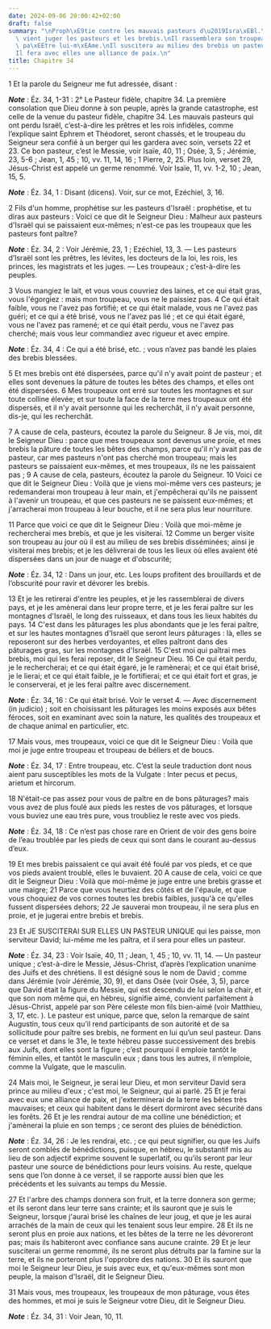 ```yaml
---
date: 2024-09-06 20:00:42+02:00
draft: false
summary: "\nProph\xE9tie contre les mauvais pasteurs d\u2019Isra\xEBl.\nLe Seigneur\
  \ vient juger les pasteurs et les brebis.\nIl rassemblera son troupeau et le fera\
  \ pa\xEEtre lui-m\xEAme.\nIl suscitera au milieu des brebis un pasteur unique.\n\
  Il fera avec elles une alliance de paix.\n"
title: Chapitre 34
---
```





1 Et la parole du Seigneur me fut adressée, disant :

***Note*** :  Éz. 34, 1-31 : 2° Le Pasteur fidèle, chapitre 34. La première consolation que Dieu donne à son peuple, après la grande catastrophe, est celle de la venue du pasteur fidèle, chapitre 34. Les mauvais pasteurs qui ont perdu Israël, c’est-à-dire les prêtres et les rois infidèles, comme l’explique saint Ephrem et Théodoret, seront chassés, et le troupeau du Seigneur sera confié à un berger qui les gardera avec soin, versets 22 et 23. Ce bon pasteur, c’est le Messie, voir Isaïe, 40, 11 ; Osée, 3, 5 ; Jérémie, 23, 5-6 ; Jean, 1, 45 ; 10, vv. 11, 14, 16 ; 1 Pierre, 2, 25. Plus loin, verset 29, Jésus-Christ est appelé un germe renommé. Voir Isaïe, 11, vv. 1-2, 10 ; Jean, 15, 5.

***Note*** :  Éz. 34, 1 : Disant (dicens). Voir, sur ce mot, Ezéchiel, 3, 16.


2 Fils d'un homme, prophétise sur les pasteurs d'Israël : prophétise, et tu diras aux pasteurs : Voici ce que dit le Seigneur Dieu : Malheur aux pasteurs d'Israël qui se paissaient eux-mêmes; n'est-ce pas les troupeaux que les pasteurs font paître?

***Note*** :  Éz. 34, 2 : Voir Jérémie, 23, 1 ; Ezéchiel, 13, 3. ― Les pasteurs d’Israël sont les prêtres, les lévites, les docteurs de la loi, les rois, les princes, les magistrats et les juges. ― Les troupeaux ; c’est-à-dire les peuples.

3 Vous mangiez le lait, et vous vous couvriez des laines, et ce qui était gras, vous l'égorgiez : mais mon troupeau, vous ne le paissiez pas. 4 Ce qui était faible, vous ne l'avez pas fortifié; et ce qui était malade, vous ne l'avez pas guéri; et ce qui a été brisé, vous ne l'avez pas lié ; et ce qui était égaré, vous ne l'avez pas ramené; et ce qui était perdu, vous ne l'avez pas cherché; mais vous leur commandiez avec rigueur et avec empire.

***Note*** :  Éz. 34, 4 : Ce qui a été brisé, etc. ; vous n’avez pas bandé les plaies des brebis blessées.

5 Et mes brebis ont été dispersées, parce qu'il n'y avait point de pasteur ; et elles sont devenues la pâture de toutes les bêtes des champs, et elles ont été dispersées. 6 Mes troupeaux ont erré sur toutes les montagnes et sur toute colline élevée; et sur toute la face de la terre mes troupeaux ont été dispersés, et il n'y avait personne qui les recherchât, il n'y avait personne, dis-je, qui les recherchât.


7 A cause de cela, pasteurs, écoutez la parole du Seigneur. 8 Je vis, moi, dit le Seigneur Dieu : parce que mes troupeaux sont devenus une proie, et mes brebis la pâture de toutes les bêtes des champs, parce qu'il n'y avait pas de pasteur, car mes pasteurs n'ont pas cherché mon troupeau; mais les pasteurs se paissaient eux-mêmes, et mes troupeaux, ils ne les paissaient pas ; 9 A cause de cela, pasteurs, écoutez la parole du Seigneur. 10 Voici ce que dit le Seigneur Dieu : Voilà que je viens moi-même vers ces pasteurs; je redemanderai mon troupeau à leur main, et j'empêcherai qu'ils ne paissent à l'avenir un troupeau, et que ces pasteurs ne se paissent eux-mêmes; et j'arracherai mon troupeau à leur bouche, et il ne sera plus leur nourriture.


11 Parce que voici ce que dit le Seigneur Dieu : Voilà que moi-même je rechercherai mes brebis, et que je les visiterai. 12 Comme un berger visite son troupeau au jour où il est au milieu de ses brebis disséminées; ainsi je visiterai mes brebis; et je les délivrerai de tous les lieux où elles avaient été dispersées dans un jour de nuage et d'obscurité;

***Note*** :  Éz. 34, 12 : Dans un jour, etc. Les loups profitent des brouillards et de l’obscurité pour ravir et dévorer les brebis.

13 Et je les retirerai d'entre les peuples, et je les rassemblerai de divers pays, et je les amènerai dans leur propre terre, et je les ferai paître sur les montagnes d'Israël, le long des ruisseaux, et dans tous les lieux habités du pays. 14 C'est dans les pâturages les plus abondants que je les ferai paître, et sur les hautes montagnes d'Israël que seront leurs pâturages : là, elles se reposeront sur des herbes verdoyantes, et elles paîtront dans des pâturages gras, sur les montagnes d'Israël. 15 C'est moi qui paîtrai mes brebis, moi qui les ferai reposer, dit le Seigneur Dieu. 16 Ce qui était perdu, je le rechercherai; et ce qui était égaré, je le ramènerai; et ce qui était brisé, je le lierai; et ce qui était faible, je le fortifierai; et ce qui était fort et gras, je le conserverai, et je les ferai paître avec discernement.

***Note*** :  Éz. 34, 16 : Ce qui était brisé. Voir le verset 4. ― Avec discernement (in judicio) ; soit en choisissant les pâturages les moins exposés aux bêtes féroces, soit en examinant avec soin la nature, les qualités des troupeaux et de chaque animal en particulier, etc.


17 Mais vous, mes troupeaux, voici ce que dit le Seigneur Dieu : Voilà que moi je juge entre troupeau et troupeau de béliers et de boucs.

***Note*** :  Éz. 34, 17 : Entre troupeau, etc. C’est la seule traduction dont nous aient paru susceptibles les mots de la Vulgate : Inter pecus et pecus, arietum et hircorum.

18 N'était-ce pas assez pour vous de paître en de bons pâturages? mais vous avez de plus foulé aux pieds les restes de vos pâturages, et lorsque vous buviez une eau très pure, vous troubliez le reste avec vos pieds.

***Note*** :  Éz. 34, 18 : Ce n’est pas chose rare en Orient de voir des gens boire de l’eau troublée par les pieds de ceux qui sont dans le courant au-dessus d’eux.

19 Et mes brebis paissaient ce qui avait été foulé par vos pieds, et ce que vos pieds avaient troublé, elles le buvaient. 20 A cause de cela, voici ce que dit le Seigneur Dieu : Voilà que moi-même je juge entre une brebis grasse et une maigre; 21 Parce que vous heurtiez des côtés et de l'épaule, et que vous choquiez de vos cornes toutes les brebis faibles, jusqu'à ce qu'elles fussent dispersées dehors; 22 Je sauverai mon troupeau, il ne sera plus en proie, et je jugerai entre brebis et brebis.


23 Et JE SUSCITERAI SUR ELLES UN PASTEUR UNIQUE qui les paisse, mon serviteur David; lui-même me les paîtra, et il sera pour elles un pasteur.

***Note*** :  Éz. 34, 23 : Voir Isaïe, 40, 11 ; Jean, 1, 45 ; 10, vv. 11, 14. ― Un pasteur unique ; c’est-à-dire le Messie, Jésus-Christ, d’après l’explication unanime des Juifs et des chrétiens. Il est désigné sous le nom de David ; comme dans Jérémie (voir Jérémie, 30, 9), et dans Osée (voir Osée, 3, 5), parce que David était la figure du Messie, qui est descendu de lui selon la chair, et que son nom même qui, en hébreu, signifie aimé, convient parfaitement à Jésus-Christ, appelé par son Père céleste mon fils bien-aimé (voir Matthieu, 3, 17, etc. ). Le pasteur est unique, parce que, selon la remarque de saint Augustin, tous ceux qu’il rend participants de son autorité et de sa sollicitude pour paître ses brebis, ne forment en lui qu’un seul pasteur. Dans ce verset et dans le 31e, le texte hébreu passe successivement des brebis aux Juifs, dont elles sont la figure ; c’est pourquoi il emploie tantôt le féminin elles, et tantôt le masculin eux ; dans tous les autres, il n’emploie, comme la Vulgate, que le masculin.

24 Mais moi, le Seigneur, je serai leur Dieu, et mon serviteur David sera prince au milieu d'eux ; c'est moi, le Seigneur, qui ai parlé. 25 Et je ferai avec eux une alliance de paix, et j'exterminerai de la terre les bêtes très mauvaises; et ceux qui habitent dans le désert dormiront avec sécurité dans les forêts. 26 Et je les rendrai autour de ma colline une bénédiction; et j'amènerai la pluie en son temps ; ce seront des pluies de bénédiction.

***Note*** :  Éz. 34, 26 : Je les rendrai, etc. ; ce qui peut signifier, ou que les Juifs seront comblés de bénédictions, puisque, en hébreu, le substantif mis au lieu de son adjectif exprime souvent le superlatif, ou qu’ils seront par leur pasteur une source de bénédictions pour leurs voisins. Au reste, quelque sens que l’on donne à ce verset, il se rapporte aussi bien que les précédents et les suivants au temps du Messie.

27 Et l'arbre des champs donnera son fruit, et la terre donnera son germe; et ils seront dans leur terre sans crainte; et ils sauront que je suis le Seigneur, lorsque j'aurai brisé les chaînes de leur joug, et que je les aurai arrachés de la main de ceux qui les tenaient sous leur empire. 28 Et ils ne seront plus en proie aux nations, et les bêtes de la terre ne les dévoreront pas; mais ils habiteront avec confiance sans aucune crainte. 29 Et je leur susciterai un germe renommé, ils ne seront plus détruits par la famine sur la terre, et ils ne porteront plus l'opprobre des nations. 30 Et ils sauront que moi le Seigneur leur Dieu, je suis avec eux, et qu'eux-mêmes sont mon peuple, la maison d'Israël, dit le Seigneur Dieu.


31 Mais vous, mes troupeaux, les troupeaux de mon pâturage, vous êtes des hommes, et moi je suis le Seigneur votre Dieu, dit le Seigneur Dieu.

***Note*** :  Éz. 34, 31 : Voir Jean, 10, 11.


